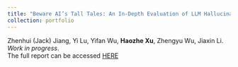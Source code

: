 ```yaml
---
title: "Beware AI’s Tall Tales: An In-Depth Evaluation of LLM Hallucination Control in Chinese-language Context"
collection: portfolio
---
```

Zhenhui (Jack) Jiang, Yi Lu, Yifan Wu, **Haozhe Xu**, Zhengyu Wu, Jiaxin Li. *Work in progress*.  
The full report can be accessed [HERE](https://www.hkubs.hku.hk/aimodelrankings_en/report/LLM_Hallucination.pdf)

